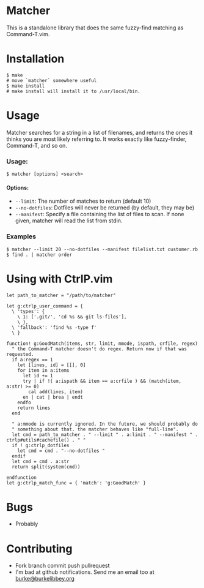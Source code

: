 # Matcher

This is a standalone library that does the same fuzzy-find matching as Command-T.vim.

# Installation

```shell
$ make
# move `matcher` somewhere useful
$ make install
# make install will install it to /usr/local/bin.
```

# Usage

Matcher searches for a string in a list of filenames, and returns the
ones it thinks you are most likely referring to. It works exactly like
fuzzy-finder, Command-T, and so on.

### Usage:

```shell
$ matcher [options] <search>
```

#### Options:

* `--limit`: The number of matches to return (default 10)
* `--no-dotfiles`: Dotfiles will never be returned (by default, they may
  be)
* `--manifest`: Specify a file containing the list of files to scan. If
  none given, matcher will read the list from stdin.

### Examples

```shell
$ matcher --limit 20 --no-dotfiles --manifest filelist.txt customer.rb
$ find . | matcher order
```

# Using with CtrlP.vim

```viml
let path_to_matcher = "/path/to/matcher"

let g:ctrlp_user_command = {
  \ 'types': {
    \ 1: ['.git/', 'cd %s && git ls-files'],
    \ },
  \ 'fallback': 'find %s -type f'
  \ }

function! g:GoodMatch(items, str, limit, mmode, ispath, crfile, regex)
  " the Command-T matcher doesn't do regex. Return now if that was requested.
  if a:regex == 1
    let [lines, id] = [[], 0]
    for item in a:items
      let id += 1
      try | if !( a:ispath && item == a:crfile ) && (match(item, a:str) >= 0)
        cal add(lines, item)
      en | cat | brea | endt
    endfo
    return lines
  end

  " a:mmode is currently ignored. In the future, we should probably do
  " something about that. the matcher behaves like "full-line".
  let cmd = path_to_matcher . " --limit " . a:limit . " --manifest " . ctrlp#utils#cachefile() . " "
  if ! g:ctrlp_dotfiles
    let cmd = cmd . "--no-dotfiles "
  endif
  let cmd = cmd . a:str
  return split(system(cmd))

endfunction
let g:ctrlp_match_func = { 'match': 'g:GoodMatch' }
```

# Bugs

* Probably

# Contributing

* Fork branch commit push pullrequest
* I'm bad at github notifications. Send me an email too at burke@burkelibbey.org
